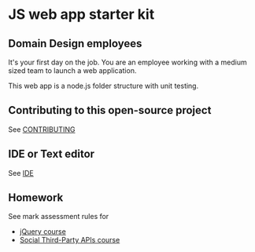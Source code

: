 # JS web app starter kit
## Domain Design employees

It's your first day on the job. You are an employee working with a medium sized team to launch a web application.

This web app is a node.js folder structure with unit testing.

## Contributing to this open-source project
See [CONTRIBUTING](CONTRIBUTING.md)

## IDE or Text editor
See [IDE](IDE.md)

## Homework
See mark assessment rules for
* [jQuery course](./public/jQuery#assessment)
* [Social Third-Party APIs course](./public/social-apis#assessment)
